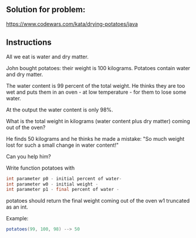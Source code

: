 ## Solution for problem:

https://www.codewars.com/kata/drying-potatoes/java

## Instructions

All we eat is water and dry matter.

John bought potatoes: their weight is 100 kilograms. Potatoes contain water and dry matter.

The water content is 99 percent of the total weight. He thinks they are too wet and puts them in an oven - at low temperature - for them to lose some water.

At the output the water content is only 98%.

What is the total weight in kilograms (water content plus dry matter) coming out of the oven?

He finds 50 kilograms and he thinks he made a mistake: "So much weight lost for such a small change in water content!"

Can you help him?

Write function potatoes with
```java
int parameter p0 - initial percent of water-
int parameter w0 - initial weight -
int parameter p1 - final percent of water -
```
potatoes should return the final weight coming out of the oven w1 truncated as an int.

Example:
```java
potatoes(99, 100, 98) --> 50
```